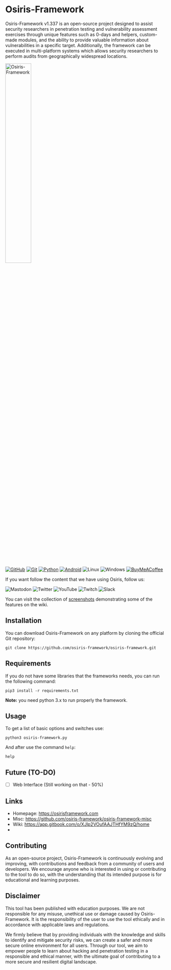 # Osiris-Framework

Osiris-Framework v1.337 is an open-source project designed to assist security researchers in penetration testing and vulnerability assessment exercises through unique features such as 0-days and helpers, custom-made modules, and the ability to provide valuable information about vulnerabilities in a specific target. Additionally, the framework can be executed in multi-platform systems which allows security researchers to perform audits from geographically widespread locations.


<img src="https://user-images.githubusercontent.com/119005933/221377006-e77044ab-5d12-4e6b-86cc-2ddc504ca121.png"  width=40% height=40% alt="Osiris-Framework">


[![GitHub](https://img.shields.io/badge/github-%23121011.svg?style=for-the-badge&logo=github&logoColor=white)](https://github.com/osiris-framework/osiris-framework)
[![Git](https://img.shields.io/badge/git-%23F05033.svg?style=for-the-badge&logo=git&logoColor=white)](https://git-scm.com)
[![Python](https://img.shields.io/badge/python-3670A0?style=for-the-badge&logo=python&logoColor=ffdd54)](https://www.python.org)
[![Android](https://img.shields.io/badge/Android-3DDC84?style=for-the-badge&logo=android&logoColor=white)](https://www.android.com/)
![Linux](https://img.shields.io/badge/Linux-FCC624?style=for-the-badge&logo=linux&logoColor=black)
![Windows](https://img.shields.io/badge/Windows-0078D6?style=for-the-badge&logo=windows&logoColor=white)
[![BuyMeACoffee](https://img.shields.io/badge/Buy%20Us%20a%20Coffee-ffdd00?style=for-the-badge&logo=buy-me-a-coffee&logoColor=black)](https://www.buymeacoffee.com/osirisframework)

If you want follow the content that we have using Osiris, follow us:

![Mastodon](https://img.shields.io/badge/-MASTODON-%232B90D9?style=for-the-badge&logo=mastodon&logoColor=white)
![Twitter](https://img.shields.io/badge/Twitter-%231DA1F2.svg?style=for-the-badge&logo=Twitter&logoColor=white)
![YouTube](https://img.shields.io/badge/YouTube-%23FF0000.svg?style=for-the-badge&logo=YouTube&logoColor=white)
![Twitch](https://img.shields.io/badge/Twitch-%239146FF.svg?style=for-the-badge&logo=Twitch&logoColor=white)
![Slack](https://img.shields.io/badge/Slack-4A154B?style=for-the-badge&logo=slack&logoColor=white)


You can visit the collection of [screenshots](https://github.com/osiris-framework/osiris-framework-misc) demonstrating some of the features on the wiki.

## Installation

You can download Osiris-Framework on any platform by cloning the official Git repository:

```
git clone https://github.com/osiris-framework/osiris-framework.git
```

## Requirements

If you do not have some libraries that the frameworks needs, you can run the following command:

```
pip3 install -r requirements.txt
```

**Note:** you need python 3.x to run properly the framework.

## Usage

To get a list of basic options and switches use:

```
python3 osiris-framework.py
```

And after use the command `help`:

```
help
```

## Future (TO-DO)
- [ ] Web Interface (Still working on that - 50%)


## Links
- Homepage: https://osirisframework.com
- Misc: https://github.com/osiris-framework/osiris-framework-misc
- Wiki: https://app.gitbook.com/o/XJlp2VOufAAJTHfYM9zQ/home
- 

## Contributing

As an open-source project, Osiris-Framework is continuously evolving and improving, with contributions and feedback from a community of users and developers. We encourage anyone who is interested in using or contributing to the tool to do so, with the understanding that its intended purpose is for educational and learning purposes.

 
## Disclaimer

This tool has been published with education purposes. We are not responsible for any misuse, unethical use or damage caused by Osiris-Framework. It is the responsibility of the user to use the tool ethically and in accordance with applicable laws and regulations.

We firmly believe that by providing individuals with the knowledge and skills to identify and mitigate security risks, we can create a safer and more secure online environment for all users. Through our tool, we aim to empower people to learn about hacking and penetration testing in a responsible and ethical manner, with the ultimate goal of contributing to a more secure and resilient digital landscape.
